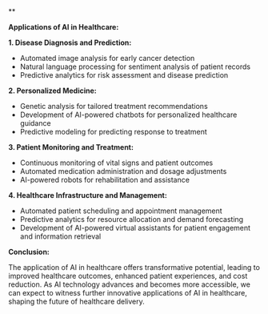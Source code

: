 **

**Applications of AI in Healthcare:**

**1. Disease Diagnosis and Prediction:**

- Automated image analysis for early cancer detection
- Natural language processing for sentiment analysis of patient records
- Predictive analytics for risk assessment and disease prediction


**2. Personalized Medicine:**

- Genetic analysis for tailored treatment recommendations
- Development of AI-powered chatbots for personalized healthcare guidance
- Predictive modeling for predicting response to treatment


**3. Patient Monitoring and Treatment:**

- Continuous monitoring of vital signs and patient outcomes
- Automated medication administration and dosage adjustments
- AI-powered robots for rehabilitation and assistance


**4. Healthcare Infrastructure and Management:**

- Automated patient scheduling and appointment management
- Predictive analytics for resource allocation and demand forecasting
- Development of AI-powered virtual assistants for patient engagement and information retrieval

**Conclusion:**

The application of AI in healthcare offers transformative potential, leading to improved healthcare outcomes, enhanced patient experiences, and cost reduction. As AI technology advances and becomes more accessible, we can expect to witness further innovative applications of AI in healthcare, shaping the future of healthcare delivery.